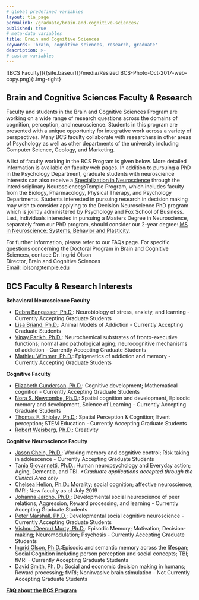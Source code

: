 ```yaml
---
# global predefined variables
layout: tla_page
permalink: /graduate/brain-and-cognitive-sciences/
published: true
# meta-data variables
title: Brain and Cognitive Sciences
keywords: 'brain, cognitive sciences, research, graduate'
description: >-
# custom variables
---
```

![BCS Faculty]({{site.baseurl}}/media/Resized BCS-Photo-Oct-2017-web-copy.png){:.img-right}
## Brain and Cognitive Sciences Faculty & Research
Faculty and students in the Brain and Cognitive Sciences Program are working on a wide range of research questions across the domains of cognition, perception, and neuroscience. Students in this program are presented with a unique opportunity for integrative work across a variety of perspectives. Many BCS faculty collaborate with researchers in other areas of Psychology as well as other departments of the university including Computer Science, Geology, and Marketing. 

A list of faculty working in the BCS Program is given below. More detailed information is available on faculty web pages. 
In addition to pursuing a PhD in the Psychology Department, graduate students with neuroscience interests can also receive a [Specialization in Neuroscience](http://www.cla.temple.edu/neuroscience#phd-specialization-in-neuroscience/) through the interdisciplinary Neuroscience@Temple Program, which includes faculty from the Biology, Pharmacology, Physical Therapy, and Psychology Departments.  Students interested in pursuing research in decision making may wish to consider applying to the Decision Neuroscience PhD program which is jointly administered by Psychology and  Fox School of Business. Last, individuals interested in pursuing a Masters Degree in Neuroscience, separately from our PhD program, should consider our 2-year degree: [MS in Neuroscience: Systems, Behavior and Plasticity](http://www.cla.temple.edu/neuroscience/graduate/).

For further information, please refer to our FAQs page. For specific questions concerning the Doctoral Program in Brain and Cognitive Sciences, contact:
Dr. Ingrid Olson<br>
Director, Brain and Cognitive Sciences<br>
Email: [iolson@temple.edu](mailto:iolson@temple.edu)<br>

## BCS Faculty & Research Interests

**Behavioral Neuroscience Faculty**
- [Debra Bangasser, Ph.D.](https://liberalarts.temple.edu/academics/faculty/bangasser-debra): Neurobiology of stress, anxiety, and learning - Currently Accepting Graduate Students
- [Lisa Briand, Ph.D.](https://liberalarts.temple.edu/academics/faculty/briand-lisa): Animal Models of Addiction - Currently Accepting Graduate Students
- [Vinay Parikh, Ph.D.](https://liberalarts.temple.edu/academics/faculty/parikh-vinay): Neurochemical substrates of fronto-executive functions; normal and pathological aging; neurocognitive mechanisms of addiction - Currently Accepting Graduate Students
- [Mathieu Wimmer, Ph.D.](https://liberalarts.temple.edu/academics/faculty/wimmer-mathieu): Epigenetics of addiction and memory - Currently Accepting Graduate Students

**Cognitive Faculty**
- [Elizabeth Gunderson, Ph.D.](https://liberalarts.temple.edu/academics/faculty/gunderson-elizabeth): Cognitive development; Mathematical cognition - Currently Accepting Graduate Students
- [Nora S. Newcombe, Ph.D.](https://liberalarts.temple.edu/academics/faculty/newcombe-nora): Spatial cognition and development, Episodic memory and development, Science of Learning - Currently Accepting Graduate Students
- [Thomas F. Shipley, Ph.D.](https://liberalarts.temple.edu/academics/faculty/shipleythomas): Spatial Perception & Cognition; Event perception; STEM Education - Currently Accepting Graduate Students
- [Robert Weisberg, Ph.D.](https://liberalarts.temple.edu/academics/faculty/weisberg-robert): Creativity

**Cognitive Neuroscience Faculty**
- [Jason Chein, Ph.D.](https://liberalarts.temple.edu/academics/faculty/chein-jason): Working memory and cognitive control; Risk taking in adolescence - Currently Accepting Graduate Students
- [Tania Giovannetti, Ph.D.](https://liberalarts.temple.edu/academics/faculty/giovannetti-tania): Human neuropsychology and Everyday action; Aging, Dementia, and TBI. _*Graduate applications accepted through the Clinical Area only_
- [Chelsea Helion, Ph.D.](http://chelseahelion.squarespace.com/): Morality; social cognition; affective neuroscience; fMRI; New faculty as of July 2019
- [Johanna Jarcho, Ph.D.](http://www.sdnlaboratory.com/): Developmental social neuroscience of peer relations, Aggression, Reward processing, and learning - Currently Accepting Graduate Students
- [Peter Marshall, Ph.D.](https://liberalarts.temple.edu/academics/faculty/marshall-peter-j): Developmental social cognitive neuroscience - Currently Accepting Graduate Students
- [Vishnu (Deepu) Murty, Ph.D.](https://sites.temple.edu/adaptivememorylab/research/): Episodic Memory; Motivation; Decision-making; Neuromodulation; Psychosis - Currently Accepting Graduate Students
- [Ingrid Olson, Ph.D.](https://liberalarts.temple.edu/academics/faculty/olson-ingrid):Episodic and semantic memory across the lifespan; Social Cognition including person perception and social concepts; TBI; fMRI - Currently Accepting Graduate Students
- [David Smith, Ph. D.](https://liberalarts.temple.edu/academics/faculty/smith-david): Social and economic decision making in humans; Reward processing; fMRI; Noninvasive brain stimulation - Not Currently Accepting Graduate Students

**[FAQ about the BCS Program](https://docs.google.com/document/d/1ivOkALO5TPzHucnu6X8tCwhDbZI0bV_HKslMpBJKD00/edit?usp=sharing)**
